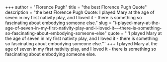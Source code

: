 +++
author = "Florence Pugh"
title = "the best Florence Pugh Quote"
description = "the best Florence Pugh Quote: I played Mary at the age of seven in my first nativity play, and I loved it - there is something so fascinating about embodying someone else."
slug = "i-played-mary-at-the-age-of-seven-in-my-first-nativity-play-and-i-loved-it---there-is-something-so-fascinating-about-embodying-someone-else"
quote = '''I played Mary at the age of seven in my first nativity play, and I loved it - there is something so fascinating about embodying someone else.'''
+++
I played Mary at the age of seven in my first nativity play, and I loved it - there is something so fascinating about embodying someone else.
